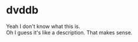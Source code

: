 dvddb
=====
Yeah I don't know what this is.  
Oh I guess it's like a description.  That makes sense.
